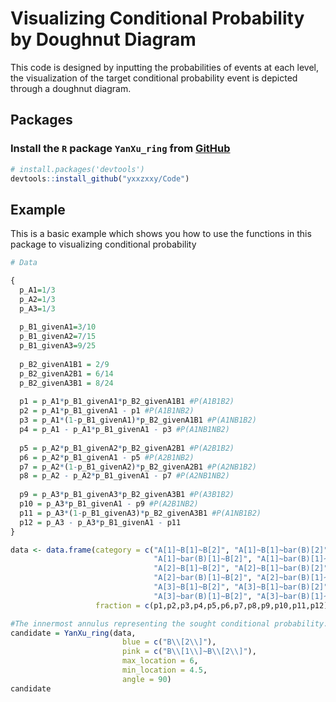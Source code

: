 # Visualizing Conditional Probability by Doughnut Diagram

This code is designed by inputting the probabilities of events at each level, the visualization of the target conditional probability event is depicted through a doughnut diagram.

## Packages
### Install the `R` package `YanXu_ring` from [GitHub](https://github.com/yxxzxxy/YZYBOX)
```R
# install.packages('devtools')
devtools::install_github("yxxzxxy/Code")
```

## Example
This is a basic example which shows you how to use the functions in this package to visualizing conditional probability

```R
# Data 

{
  p_A1=1/3
  p_A2=1/3
  p_A3=1/3
  
  p_B1_givenA1=3/10
  p_B1_givenA2=7/15
  p_B1_givenA3=9/25 
  
  p_B2_givenA1B1 = 2/9
  p_B2_givenA2B1 = 6/14
  p_B2_givenA3B1 = 8/24
  
  p1 = p_A1*p_B1_givenA1*p_B2_givenA1B1 #P(A1B1B2)
  p2 = p_A1*p_B1_givenA1 - p1 #P(A1B1NB2)
  p3 = p_A1*(1-p_B1_givenA1)*p_B2_givenA1B1 #P(A1NB1B2)
  p4 = p_A1 - p_A1*p_B1_givenA1 - p3 #P(A1NB1NB2)
  
  p5 = p_A2*p_B1_givenA2*p_B2_givenA2B1 #P(A2B1B2)
  p6 = p_A2*p_B1_givenA1 - p5 #P(A2B1NB2)
  p7 = p_A2*(1-p_B1_givenA2)*p_B2_givenA2B1 #P(A2NB1B2)
  p8 = p_A2 - p_A2*p_B1_givenA1 - p7 #P(A2NB1NB2)
  
  p9 = p_A3*p_B1_givenA3*p_B2_givenA3B1 #P(A3B1B2)
  p10 = p_A3*p_B1_givenA1 - p9 #P(A2B1NB2)
  p11 = p_A3*(1-p_B1_givenA3)*p_B2_givenA3B1 #P(A1NB1B2)
  p12 = p_A3 - p_A3*p_B1_givenA1 - p11
}

data <- data.frame(category = c("A[1]~B[1]~B[2]", "A[1]~B[1]~bar(B)[2]",
                                "A[1]~bar(B)[1]~B[2]", "A[1]~bar(B)[1]~bar(B)[2]",
                                "A[2]~B[1]~B[2]", "A[2]~B[1]~bar(B)[2]",
                                "A[2]~bar(B)[1]~B[2]", "A[2]~bar(B)[1]~bar(B)[2]",
                                "A[3]~B[1]~B[2]", "A[3]~B[1]~bar(B)[2]",
                                "A[3]~bar(B)[1]~B[2]", "A[3]~bar(B)[1]~bar(B)[2]"),
                   fraction = c(p1,p2,p3,p4,p5,p6,p7,p8,p9,p10,p11,p12))

#The innermost annulus representing the sought conditional probability.
candidate = YanXu_ring(data, 
                         blue = c("B\\[2\\]"), 
                         pink = c("B\\[1\\]~B\\[2\\]"),
                         max_location = 6, 
                         min_location = 4.5,
                         angle = 90)
candidate


```
